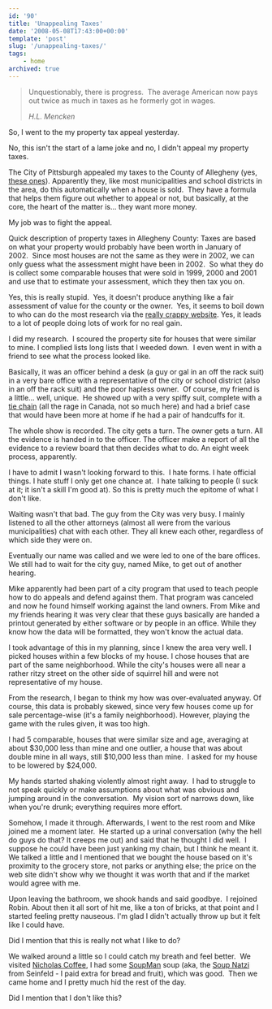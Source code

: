 ```yaml
---
id: '90'
title: 'Unappealing Taxes'
date: '2008-05-08T17:43:00+00:00'
template: 'post'
slug: '/unappealing-taxes/'
tags:
    - home
archived: true
---
```


> Unquestionably, there is progress.  The average American now pays out twice
> as much in taxes as he formerly got in wages.
>
> <cite>H.L. Mencken</cite>

So, I went to the my property tax appeal yesterday.

No, this isn't the start of a lame joke and no, I didn't appeal my property
taxes.

The City of Pittsburgh appealed my taxes to the County of Allegheny (yes,
[these ones](http://www.post-gazette.com/pg/08094/870250-100.stm 'Ravenstahl endorses Pittsburgh-Allegheny County merger')).
Apparently they, like most municipalities and school districts in the area, do
this automatically when a house is sold.  They have a formula that helps them
figure out whether to appeal or not, but basically, at the core, the heart of
the matter is... they want more money.

My job was to fight the appeal.

Quick description of property taxes in Allegheny County: Taxes are based on
what your property would probably have been worth in January of 2002.  Since
most houses are not the same as they were in 2002, we can only guess what the
assessment might have been in 2002.  So what they do is collect some
comparable houses that were sold in 1999, 2000 and 2001 and use that to
estimate your assessment, which they then tax you on.

Yes, this is really stupid.  Yes, it doesn't produce anything like a fair
assessment of value for the county or the owner.  Yes, it seems to boil down
to who can do the most research via the
[really crappy website](http://www2.county.allegheny.pa.us/RealEstate/ 'Allegheny County Proprety Tax Assessment').
Yes, it leads to a lot of people doing lots of work for no real gain.

I did my research.  I scoured the property site for houses that were similar
to mine. I complied lists long lists that I weeded down.  I even went in with
a friend to see what the process looked like.

Basically, it was an officer behind a desk (a guy or gal in an off the rack
suit) in a very bare office with a representative of the city or school
district (also in an off the rack suit) and the poor hapless owner.  Of
course, my friend is a little... well, unique.  He showed up with a very
spiffy suit, complete with a
[tie chain](http://en.wikipedia.org/wiki/Tie_bar#Tie_chain) (all the rage in
Canada, not so much here) and had a brief case that would have been more at
home if he had a pair of handcuffs for it.

The whole show is recorded. The city gets a turn. The owner gets a turn. All
the evidence is handed in to the officer. The officer make a report of all the
evidence to a review board that then decides what to do. An eight week
process, apparently.

I have to admit I wasn't looking forward to this.  I hate forms. I hate
official things. I hate stuff I only get one chance at.  I hate talking to
people (I suck at it; it isn't a skill I'm good at). So this is pretty much
the epitome of what I don't like.

Waiting wasn't that bad. The guy from the City was very busy. I mainly
listened to all the other attorneys (almost all were from the various
municipalities) chat with each other. They all knew each other, regardless of
which side they were on.

Eventually our name was called and we were led to one of the bare offices. We
still had to wait for the city guy, named Mike, to get out of another hearing.

Mike apparently had been part of a city program that used to teach people how
to do appeals and defend against them. That program was canceled and now he
found himself working against the land owners. From Mike and my friends
hearing it was very clear that these guys basically are handed a printout
generated by either software or by people in an office. While they know how
the data will be formatted, they won't know the actual data.

I took advantage of this in my planning, since I knew the area very well. I
picked houses within a few blocks of my house. I chose houses that are part of
the same neighborhood. While the city's houses were all near a rather ritzy
street on the other side of squirrel hill and were not representative of my
house.

From the research, I began to think my how was over-evaluated anyway. Of
course, this data is probably skewed, since very few houses come up for sale
percentage-wise (it's a family neighborhood). However, playing the game with
the rules given, it was too high.

I had 5 comparable, houses that were similar size and age, averaging at about
$30,000 less than mine and one outlier, a house that was about double mine in
all ways, still $10,000
less than mine.  I asked for my house to be lowered by \$24,000.

My hands started shaking violently almost right away.  I had to struggle to
not speak quickly or make assumptions about what was obvious and jumping
around in the conversation.  My vision sort of narrows down, like when you're
drunk; everything requires more effort.

Somehow, I made it through. Afterwards, I went to the rest room and Mike
joined me a moment later.  He started up a urinal conversation (why the hell
do guys do that? It creeps me out) and said that he thought I did well.  I
suppose he could have been just yanking my chain, but I think he meant it. We
talked a little and I mentioned that we bought the house based on it's
proximity to the grocery store, not parks or anything else; the price on the
web site didn't show why we thought it was worth that and if the market would
agree with me.

Upon leaving the bathroom, we shook hands and said goodbye.  I rejoined Robin.
About then it all sort of hit me, like a ton of bricks, at that point and I
started feeling pretty nauseous. I'm glad I didn't actually throw up but it
felt like I could have.

Did I mention that this is really not what I like to do?

We walked around a little so I could catch my breath and feel better.  We
visited
[Nicholas Coffee](http://www.nicholascoffee.net/webstore/storefront/storemain.cfm?CFID=2790669&CFTOKEN=27378734),
I had some [SoupMan](http://www.originalsoupman.com/ 'The Original SoupMan')
soup (aka, the [Soup Natzi](http://en.wikipedia.org/wiki/Soup_Nazi) from
Seinfeld - I paid extra for bread and fruit), which was good.  Then we came
home and I pretty much hid the rest of the day.

Did I mention that I don't like this?
